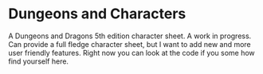 # Dungeons and Characters

A Dungeons and Dragons 5th edition character sheet. A work in progress. Can provide a full fledge character sheet, but I want to add new and more user friendly features.
Right now you can look at the code if you some how find yourself here.